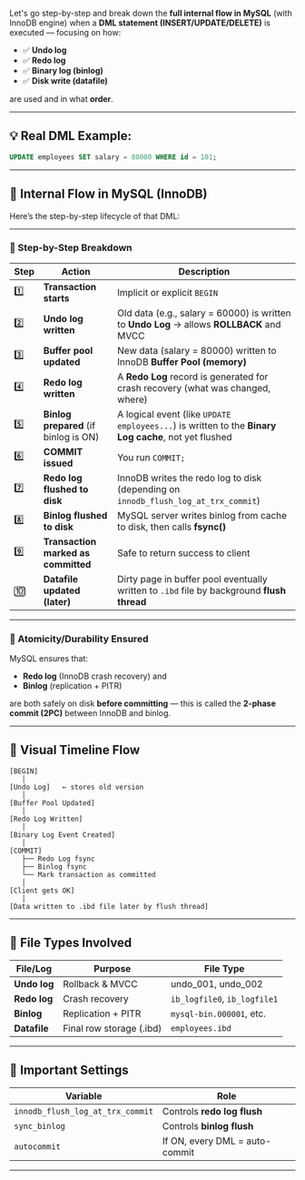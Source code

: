 Let's go step-by-step and break down the **full internal flow in MySQL** (with InnoDB engine) when a **DML statement (INSERT/UPDATE/DELETE)** is executed — focusing on how:

- ✅ **Undo log**
- ✅ **Redo log**
- ✅ **Binary log (binlog)**
- ✅ **Disk write (datafile)**

are used and in what **order**.

---

## 💡 Real DML Example:
```sql
UPDATE employees SET salary = 80000 WHERE id = 101;
```

---

## 🔄 Internal Flow in MySQL (InnoDB)

Here’s the step-by-step lifecycle of that DML:

---

### 🔁 Step-by-Step Breakdown

| Step | Action | Description |
|------|--------|-------------|
| 1️⃣ | **Transaction starts** | Implicit or explicit `BEGIN` |
| 2️⃣ | **Undo log written** | Old data (e.g., salary = 60000) is written to **Undo Log** → allows **ROLLBACK** and MVCC |
| 3️⃣ | **Buffer pool updated** | New data (salary = 80000) written to InnoDB **Buffer Pool (memory)** |
| 4️⃣ | **Redo log written** | A **Redo Log** record is generated for crash recovery (what was changed, where) |
| 5️⃣ | **Binlog prepared** (if binlog is ON) | A logical event (like `UPDATE employees...`) is written to the **Binary Log cache**, not yet flushed |
| 6️⃣ | **COMMIT issued** | You run `COMMIT;` |
| 7️⃣ | **Redo log flushed to disk** | InnoDB writes the redo log to disk (depending on `innodb_flush_log_at_trx_commit`) |
| 8️⃣ | **Binlog flushed to disk** | MySQL server writes binlog from cache to disk, then calls **fsync()** |
| 9️⃣ | **Transaction marked as committed** | Safe to return success to client |
| 🔟 | **Datafile updated (later)** | Dirty page in buffer pool eventually written to `.ibd` file by background **flush thread** |

---

### 🔐 Atomicity/Durability Ensured

MySQL ensures that:
- **Redo log** (InnoDB crash recovery) and
- **Binlog** (replication + PITR)

are both safely on disk **before committing** — this is called the **2-phase commit (2PC)** between InnoDB and binlog.

---

## 🔁 Visual Timeline Flow

```
[BEGIN]
   │
[Undo Log]   ← stores old version
   │
[Buffer Pool Updated]
   │
[Redo Log Written]
   │
[Binary Log Event Created]
   │
[COMMIT]
   ├── Redo Log fsync
   ├── Binlog fsync
   └── Mark transaction as committed
   │
[Client gets OK]
   │
[Data written to .ibd file later by flush thread]
```

---

## 📂 File Types Involved

| File/Log         | Purpose                             | File Type |
|------------------|--------------------------------------|-----------|
| **Undo log**      | Rollback & MVCC                     | undo_001, undo_002 |
| **Redo log**      | Crash recovery                      | `ib_logfile0`, `ib_logfile1` |
| **Binlog**        | Replication + PITR                  | `mysql-bin.000001`, etc. |
| **Datafile**      | Final row storage (.ibd)            | `employees.ibd` |

---

## 📌 Important Settings

| Variable                        | Role                            |
|---------------------------------|---------------------------------|
| `innodb_flush_log_at_trx_commit` | Controls **redo log flush**     |
| `sync_binlog`                   | Controls **binlog flush**       |
| `autocommit`                    | If ON, every DML = auto-commit  |

---


